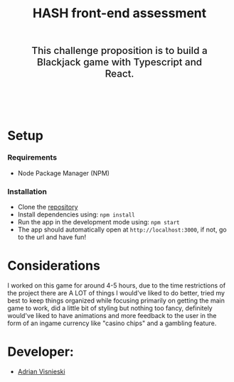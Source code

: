 <div align=center>
    <h1 align=center>
        <br>
        HASH front-end assessment 
        <br>
    </h1>
    <p style="font-size: 1.35rem; font-weight: 500; padding: 2rem; text-align: center"> This challenge proposition is to build a Blackjack game with Typescript and React.  </p>
    <br>
</div>

# Setup

### Requirements

- Node Package Manager (NPM)

### Installation

- Clone the [repository]('https://github.com/adriansdk/hash-blackjack.git')
- Install dependencies using: `npm install`
- Run the app in the development mode using: `npm start`
- The app should automatically open at `http://localhost:3000`, if not, go to the url and have fun!

# Considerations

I worked on this game for around 4-5 hours, due to the time restrictions of the project there are A LOT of things I would've liked to do better, tried my best to keep things organized while focusing primarily on getting the main game to work, did a little bit of styling but nothing too fancy, definitely would've liked to have animations and more feedback to the user in the form of an ingame currency like "casino chips" and a gambling feature. 

# Developer:

- [Adrian Visnieski](https://github.com/adriansdk)
